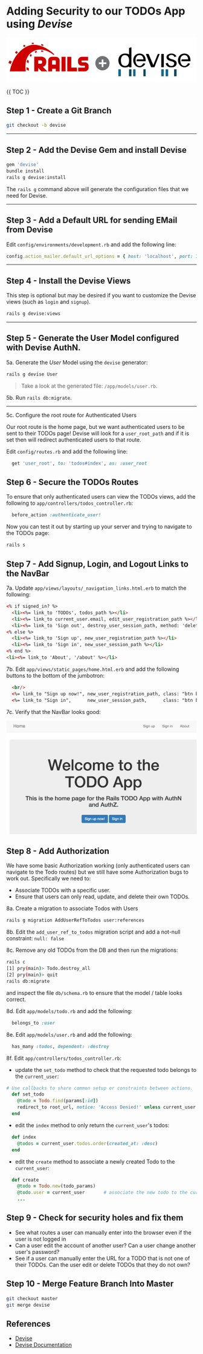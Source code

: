 # Adding Security to our TODOs App using _Devise_

![Rails Devise](images/rails-devise.png)

{{ TOC }}

## Step 1 - Create a Git Branch

```bash
git checkout -b devise
```

---

## Step 2 - Add the Devise Gem and install Devise

```bash
gem 'devise'
bundle install
rails g devise:install
```

The `rails g` command above will generate the configuration files that we need for Devise.

---

## Step 3 - Add a Default URL for sending EMail from Devise

Edit `config/environments/development.rb` and add the following line:

```ruby
config.action_mailer.default_url_options = { host: 'localhost', port: 3000 }
```

---

## Step 4 - Install the Devise Views

This step is optional but may be desired if you want to customize the Devise views (such as `login` and `signup`).

```bash
rails g devise:views
```

---

## Step 5 - Generate the User Model configured with Devise AuthN.

5a. Generate the _User_ Model using the `devise` generator:

```bash
rails g devise User
```

> Take a look at the generated file: `/app/models/user.rb`.

5b. Run `rails db:migrate`.

---

5c. Configure the root route for Authenticated Users

Our root route is the home page, but we want authenticated users to be sent to their TODOs page! Devise will look for a `user_root_path` and if it is set then will redirect authenticated users to that route.

Edit `config/routes.rb` and add the following line:

```ruby
  get 'user_root', to: 'todos#index', as: :user_root
```

## Step 6 - Secure the TODOs Routes

To ensure that only authenticated users can view the TODOs views, add the following to `app/controllers/todos_controller.rb`:

```ruby
  before_action :authenticate_user!
```

Now you can test it out by starting up your server and trying to navigate to the TODOs page:

```bash
rails s
```

## Step 7 - Add Signup, Login, and Logout Links to the NavBar

7a. Update `app/views/layouts/_navigation_links.html.erb` to match the following:

```html
<% if signed_in? %>
  <li><%= link_to 'TODOs', todos_path %></li>
  <li><%= link_to current_user.email, edit_user_registration_path %></li>
  <li><%= link_to 'Sign out', destroy_user_session_path, method: 'delete' %></li>
<% else %>
  <li><%= link_to 'Sign up', new_user_registration_path %></li>
  <li><%= link_to 'Sign in', new_user_session_path %></li>
<% end %>
<li><%= link_to 'About', '/about' %></li>
```

7b. Edit `app/views/static_pages/home.html.erb` and add the following buttons to the bottom of the jumbotron:

```html
  <br/>
  <%= link_to "Sign up now!", new_user_registration_path, class: "btn btn-large btn-primary" %>
  <%= link_to "Sign in",      new_user_session_path,      class: "btn btn-large btn-primary" %>
```

7c. Verify that the NavBar looks good:

<p align="center">
  <img src="images/navbar-with-signup-signin.png" width="600px">
</p>

## Step 8 - Add Authorization

We have some basic Authorization working (only authenticated users can navigate to the Todo routes) but we still have some Authorization bugs to work out. Specifically we need to:

* Associate TODOs with a specific user.
* Ensure that users can only read, update, and delete their own TODOs.

8a. Create a migration to associate Todos with Users

```bash
rails g migration AddUserRefToTodos user:references
```

8b. Edit the `add_user_ref_to_todos` migration script and add a not-null constraint: `null: false`

8c. Remove any old TODOs from the DB and then run the migrations:

```bash
rails c
[1] pry(main)> Todo.destroy_all
[2] pry(main)> quit
rails db:migrate
```

and inspect the file `db/schema.rb` to ensure that the model / table looks correct.


8d. Edit `app/models/todo.rb` and add the following:

```ruby
  belongs_to :user
```

8e. Edit `app/models/user.rb` and add the following:

```ruby
  has_many :todos, dependent: :destroy
```

8f. Edit `app/controllers/todos_controller.rb`:

* update the `set_todo` method to check that the requested todo belongs to the `current_user`:

```ruby
# Use callbacks to share common setup or constraints between actions.
  def set_todo
    @todo = Todo.find(params[:id])
    redirect_to root_url, notice: 'Access Denied!' unless current_user.id == @todo.user.id
  end
```

* edit the `index` method to only return the `current_user`'s todos:

```ruby
  def index
    @todos = current_user.todos.order(created_at: :desc)
  end
```

 * edit the `create` method to associate a newly created Todo to the `current_user`:

```ruby
  def create
    @todo = Todo.new(todo_params)
    @todo.user = current_user       # associate the new todo to the current_user
    ...
```

## Step 9 - Check for security holes and fix them

* See what routes a user can manually enter into the browser even if the user is not logged in
* Can a user edit the account of another user? Can a user change another user's password?
* See if a user can manually enter the URL for a TODO that is not one of their TODOs. Can the user edit or delete TODOs that they do not own?

## Step 10 - Merge Feature Branch Into Master

```bash
git checkout master
git merge devise
```

## References

* [Devise](https://github.com/plataformatec/devise)
* [Devise Documentation](http://devise.plataformatec.com.br/)
